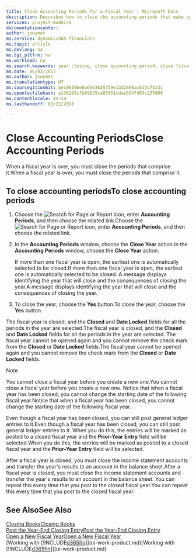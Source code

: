 ```yaml
---
title: Close Accounting Periods for a Fiscal Year | Microsoft Docs
description: Describes how to close the accounting periods that make up the fiscal year.
services: project-madeira
documentationcenter: 
author: jswymer
ms.service: dynamics365-financials
ms.topic: article
ms.devlang: na
ms.tgt_pltfrm: na
ms.workload: na
ms.search.keywords: year closing, close accounting period, close fiscal year, bank account detailed trial balance
ms.date: 06/02/2017
ms.author: jswymer
ms.translationtype: HT
ms.sourcegitcommit: bec0619be0a65e3625759e13d2866ac615d7513c
ms.openlocfilehash: e136195c7b89635ca85601cdae5047493c237d09
ms.contentlocale: en-ca
ms.lasthandoff: 03/22/2018

---
```

# <a name="close-accounting-periods"></a><span data-ttu-id="cfe77-103">Close Accounting Periods</span><span class="sxs-lookup"><span data-stu-id="cfe77-103">Close Accounting Periods</span></span>
<span data-ttu-id="cfe77-104">When a fiscal year is over, you must close the periods that comprise it.</span><span class="sxs-lookup"><span data-stu-id="cfe77-104">When a fiscal year is over, you must close the periods that comprise it.</span></span>

## <a name="to-close-accounting-periods"></a><span data-ttu-id="cfe77-105">To close accounting periods</span><span class="sxs-lookup"><span data-stu-id="cfe77-105">To close accounting periods</span></span>
1. <span data-ttu-id="cfe77-106">Choose the ![Search for Page or Report](media/ui-search/search_small.png "Search for Page or Report icon") icon, enter **Accounting Periods**, and then choose the related link.</span><span class="sxs-lookup"><span data-stu-id="cfe77-106">Choose the ![Search for Page or Report](media/ui-search/search_small.png "Search for Page or Report icon") icon, enter **Accounting Periods**, and then choose the related link.</span></span>
2. <span data-ttu-id="cfe77-107">In the **Accounting Periods** window, choose the **Close Year** action.</span><span class="sxs-lookup"><span data-stu-id="cfe77-107">In the **Accounting Periods** window, choose the **Close Year** action.</span></span>

    <span data-ttu-id="cfe77-108">If more than one fiscal year is open, the earliest one is automatically selected to be closed.</span><span class="sxs-lookup"><span data-stu-id="cfe77-108">If more than one fiscal year is open, the earliest one is automatically selected to be closed.</span></span> <span data-ttu-id="cfe77-109">A message displays identifying the year that will close and the consequences of closing the year.</span><span class="sxs-lookup"><span data-stu-id="cfe77-109">A message displays identifying the year that will close and the consequences of closing the year.</span></span>
3. <span data-ttu-id="cfe77-110">To close the year, choose the **Yes** button.</span><span class="sxs-lookup"><span data-stu-id="cfe77-110">To close the year, choose the **Yes** button.</span></span>

<span data-ttu-id="cfe77-111">The fiscal year is closed, and the **Closed** and **Date Locked** fields for all the periods in the year are selected.</span><span class="sxs-lookup"><span data-stu-id="cfe77-111">The fiscal year is closed, and the **Closed** and **Date Locked** fields for all the periods in the year are selected.</span></span> <span data-ttu-id="cfe77-112">The fiscal year cannot be opened again and you cannot remove the check mark from the **Closed** or **Date Locked** fields.</span><span class="sxs-lookup"><span data-stu-id="cfe77-112">The fiscal year cannot be opened again and you cannot remove the check mark from the **Closed** or **Date Locked** fields.</span></span>

> [!NOTE]  
>   <span data-ttu-id="cfe77-113">You cannot close a fiscal year before you create a new one.</span><span class="sxs-lookup"><span data-stu-id="cfe77-113">You cannot close a fiscal year before you create a new one.</span></span> <span data-ttu-id="cfe77-114">Notice that when a fiscal year has been closed, you cannot change the starting date of the following fiscal year.</span><span class="sxs-lookup"><span data-stu-id="cfe77-114">Notice that when a fiscal year has been closed, you cannot change the starting date of the following fiscal year.</span></span>

<span data-ttu-id="cfe77-115">Even though a fiscal year has been closed, you can still post general ledger entries to it.</span><span class="sxs-lookup"><span data-stu-id="cfe77-115">Even though a fiscal year has been closed, you can still post general ledger entries to it.</span></span> <span data-ttu-id="cfe77-116">When you do this, the entries will be marked as posted to a closed fiscal year and the **Prior-Year Entry** field will be selected.</span><span class="sxs-lookup"><span data-stu-id="cfe77-116">When you do this, the entries will be marked as posted to a closed fiscal year and the **Prior-Year Entry** field will be selected.</span></span>

<span data-ttu-id="cfe77-117">After a fiscal year is closed, you must close the income statement accounts and transfer the year's results to an account in the balance sheet.</span><span class="sxs-lookup"><span data-stu-id="cfe77-117">After a fiscal year is closed, you must close the income statement accounts and transfer the year's results to an account in the balance sheet.</span></span> <span data-ttu-id="cfe77-118">You can repeat this every time that you post to the closed fiscal year.</span><span class="sxs-lookup"><span data-stu-id="cfe77-118">You can repeat this every time that you post to the closed fiscal year.</span></span>

## <a name="see-also"></a><span data-ttu-id="cfe77-119">See Also</span><span class="sxs-lookup"><span data-stu-id="cfe77-119">See Also</span></span>
[<span data-ttu-id="cfe77-120">Closing Books</span><span class="sxs-lookup"><span data-stu-id="cfe77-120">Closing Books</span></span>](year-close-books.md)  
[<span data-ttu-id="cfe77-121">Post the Year-End Closing Entry</span><span class="sxs-lookup"><span data-stu-id="cfe77-121">Post the Year-End Closing Entry</span></span>](year-how-post-year-end-close-entry.md)  
[<span data-ttu-id="cfe77-122">Open a New Fiscal Year</span><span class="sxs-lookup"><span data-stu-id="cfe77-122">Open a New Fiscal Year</span></span>](finance-how-open-new-fiscal-year.md)  
<span data-ttu-id="cfe77-123">[Working with [!INCLUDE[d365fin](includes/d365fin_md.md)]](ui-work-product.md)</span><span class="sxs-lookup"><span data-stu-id="cfe77-123">[Working with [!INCLUDE[d365fin](includes/d365fin_md.md)]](ui-work-product.md)</span></span>

